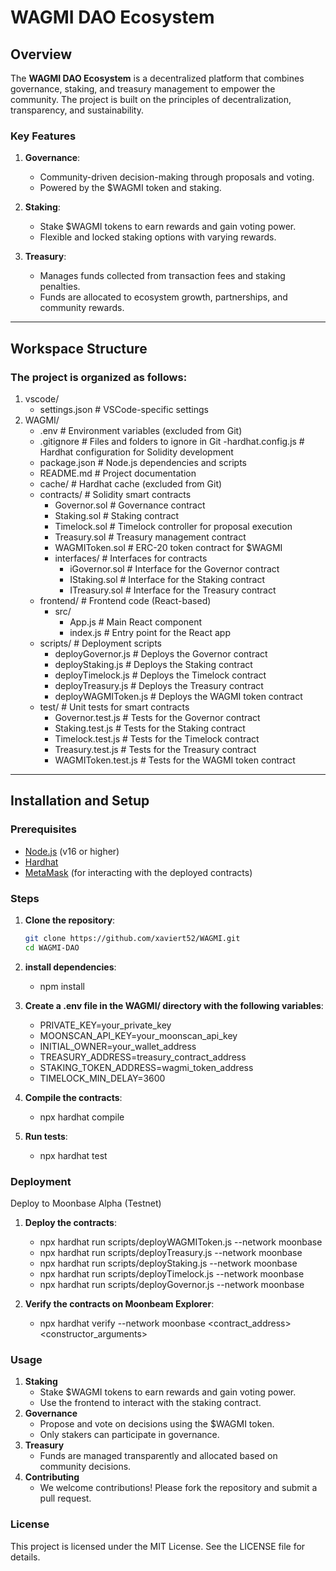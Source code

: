 # WAGMI DAO Ecosystem

## Overview
The **WAGMI DAO Ecosystem** is a decentralized platform that combines governance, staking, and treasury management to empower the community. The project is built on the principles of decentralization, transparency, and sustainability.

### Key Features
1. **Governance**: 
   - Community-driven decision-making through proposals and voting.
   - Powered by the $WAGMI token and staking.

2. **Staking**:
   - Stake $WAGMI tokens to earn rewards and gain voting power.
   - Flexible and locked staking options with varying rewards.

3. **Treasury**:
   - Manages funds collected from transaction fees and staking penalties.
   - Funds are allocated to ecosystem growth, partnerships, and community rewards.

---

## Workspace Structure
### The project is organized as follows:
1. vscode/ 
     - settings.json # VSCode-specific settings 
2. WAGMI/ 
     - .env # Environment variables (excluded from Git) 
     - .gitignore # Files and folders to ignore in Git 
      -hardhat.config.js # Hardhat configuration for Solidity development 
     - package.json # Node.js dependencies and scripts 
     - README.md # Project documentation 
     - cache/ # Hardhat cache (excluded from Git) 
     - contracts/ # Solidity smart contracts 
          + Governor.sol # Governance contract 
          + Staking.sol # Staking contract 
          + Timelock.sol # Timelock controller for proposal execution 
          + Treasury.sol # Treasury management contract 
          + WAGMIToken.sol # ERC-20 token contract for $WAGMI 
          + interfaces/ # Interfaces for contracts 
               - iGovernor.sol # Interface for the Governor contract 
               - IStaking.sol # Interface for the Staking contract 
               - ITreasury.sol # Interface for the Treasury contract 
     - frontend/ # Frontend code (React-based) 
          + src/ 
               - App.js # Main React component 
               - index.js # Entry point for the React app 
     - scripts/ # Deployment scripts 
          + deployGovernor.js # Deploys the Governor contract 
          + deployStaking.js # Deploys the Staking contract 
          + deployTimelock.js # Deploys the Timelock contract 
          + deployTreasury.js # Deploys the Treasury contract 
          + deployWAGMIToken.js # Deploys the WAGMI token contract 
     - test/ # Unit tests for smart contracts 
          + Governor.test.js # Tests for the Governor contract 
          + Staking.test.js # Tests for the Staking contract 
          + Timelock.test.js # Tests for the Timelock contract 
          + Treasury.test.js # Tests for the Treasury contract 
          + WAGMIToken.test.js # Tests for the WAGMI token contract


---

## Installation and Setup

### Prerequisites
- [Node.js](https://nodejs.org/) (v16 or higher)
- [Hardhat](https://hardhat.org/)
- [MetaMask](https://metamask.io/) (for interacting with the deployed contracts)

### Steps
1. **Clone the repository**:
   ```bash
   git clone https://github.com/xaviert52/WAGMI.git
   cd WAGMI-DAO

2. **install dependencies**:
   - npm install

3. **Create a .env file in the WAGMI/ directory with the following variables**:
     - PRIVATE_KEY=your_private_key
     - MOONSCAN_API_KEY=your_moonscan_api_key
     - INITIAL_OWNER=your_wallet_address
     - TREASURY_ADDRESS=treasury_contract_address
     - STAKING_TOKEN_ADDRESS=wagmi_token_address
     - TIMELOCK_MIN_DELAY=3600

4. **Compile the contracts**:
   - npx hardhat compile

5. **Run tests**:
   - npx hardhat test


### Deployment
Deploy to Moonbase Alpha (Testnet)
1. **Deploy the contracts**:
     - npx hardhat run scripts/deployWAGMIToken.js --network moonbase
     - npx hardhat run scripts/deployTreasury.js --network moonbase
     - npx hardhat run scripts/deployStaking.js --network moonbase
     - npx hardhat run scripts/deployTimelock.js --network moonbase
     - npx hardhat run scripts/deployGovernor.js --network moonbase

2. **Verify the contracts on Moonbeam Explorer**:
     - npx hardhat verify --network moonbase <contract_address> <constructor_arguments>

### Usage
1. **Staking**
     - Stake $WAGMI tokens to earn rewards and gain voting power.
     - Use the frontend to interact with the staking contract.
2. **Governance**
     - Propose and vote on decisions using the $WAGMI token.
     - Only stakers can participate in governance.
3. **Treasury**
     - Funds are managed transparently and allocated based on community decisions.
4. **Contributing**
     - We welcome contributions! Please fork the repository and submit a pull request.

### License
This project is licensed under the MIT License. See the LICENSE file for details.